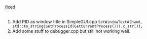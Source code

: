 fixed
<br /><br />
1. Add PID as window title in SimpleGUI.cpp ```SetWindowTextA(hwnd, std::to_string(GetProcessId(GetCurrentProcess())).c_str());``` <br >
2. Add some stuff to debugger.cpp but still not working well.
